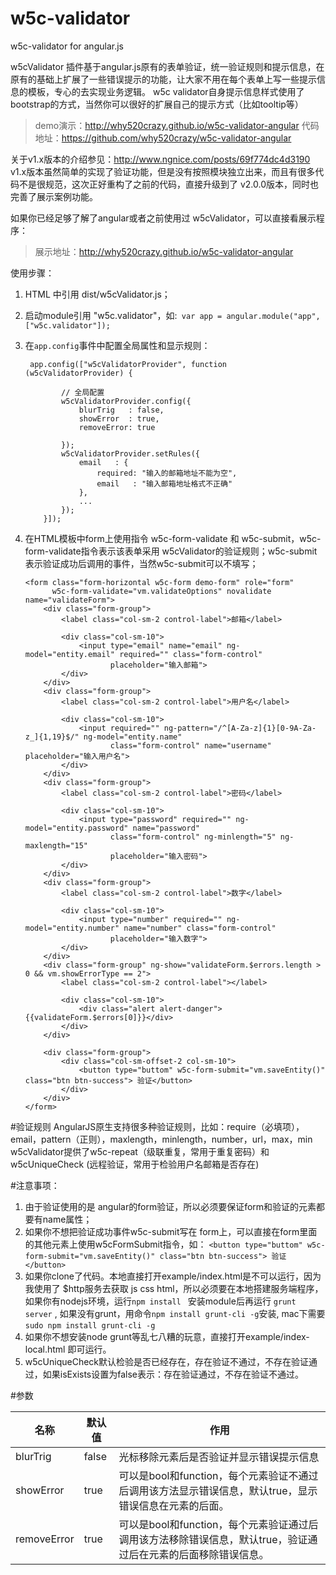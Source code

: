 w5c-validator
=====================

w5c-validator for angular.js

w5cValidator 插件基于angular.js原有的表单验证，统一验证规则和提示信息，在原有的基础上扩展了一些错误提示的功能，让大家不用在每个表单上写一些提示信息的模板，专心的去实现业务逻辑。
w5c validator自身提示信息样式使用了bootstrap的方式，当然你可以很好的扩展自己的提示方式（比如tooltip等）

>demo演示：http://why520crazy.github.io/w5c-validator-angular
>代码地址：https://github.com/why520crazy/w5c-validator-angular

关于v1.x版本的介绍参见：http://www.ngnice.com/posts/69f774dc4d3190
v1.x版本虽然简单的实现了验证功能，但是没有按照模块独立出来，而且有很多代码不是很规范，这次正好重构了之前的代码，直接升级到了 v2.0.0版本，同时也完善了展示案例功能。

如果你已经足够了解了angular或者之前使用过 w5cValidator，可以直接看展示程序：
>展示地址：http://why520crazy.github.io/w5c-validator-angular

使用步骤：

1. HTML 中引用 dist/w5cValidator.js；

1. 启动module引用 "w5c.validator"，如:` var app = angular.module("app", ["w5c.validator"]);`

1. 在`app.config`事件中配置全局属性和显示规则：
    ```
     app.config(["w5cValidatorProvider", function (w5cValidatorProvider) {

            // 全局配置
            w5cValidatorProvider.config({
                blurTrig   : false,
                showError  : true,
                removeError: true

            });
            w5cValidatorProvider.setRules({
                email   : {
                    required: "输入的邮箱地址不能为空",
                    email   : "输入邮箱地址格式不正确"
                },
                ...
            });
        }]);
    ```
1. 在HTML模板中form上使用指令 w5c-form-validate 和 w5c-submit，w5c-form-validate指令表示该表单采用 w5cValidator的验证规则；w5c-submit 表示验证成功后调用的事件，当然w5c-submit可以不填写；
    ```
    <form class="form-horizontal w5c-form demo-form" role="form"
          w5c-form-validate="vm.validateOptions" novalidate name="validateForm">
        <div class="form-group">
            <label class="col-sm-2 control-label">邮箱</label>

            <div class="col-sm-10">
                <input type="email" name="email" ng-model="entity.email" required="" class="form-control"
                       placeholder="输入邮箱">
            </div>
        </div>
        <div class="form-group">
            <label class="col-sm-2 control-label">用户名</label>

            <div class="col-sm-10">
                <input required="" ng-pattern="/^[A-Za-z]{1}[0-9A-Za-z_]{1,19}$/" ng-model="entity.name"
                       class="form-control" name="username" placeholder="输入用户名">
            </div>
        </div>
        <div class="form-group">
            <label class="col-sm-2 control-label">密码</label>

            <div class="col-sm-10">
                <input type="password" required="" ng-model="entity.password" name="password"
                       class="form-control" ng-minlength="5" ng-maxlength="15"
                       placeholder="输入密码">
            </div>
        </div>
        <div class="form-group">
            <label class="col-sm-2 control-label">数字</label>

            <div class="col-sm-10">
                <input type="number" required="" ng-model="entity.number" name="number" class="form-control"
                       placeholder="输入数字">
            </div>
        </div>
        <div class="form-group" ng-show="validateForm.$errors.length > 0 && vm.showErrorType == 2">
            <label class="col-sm-2 control-label"></label>

            <div class="col-sm-10">
                <div class="alert alert-danger">{{validateForm.$errors[0]}}</div>
            </div>
        </div>

        <div class="form-group">
            <div class="col-sm-offset-2 col-sm-10">
                <button type="buttom" w5c-form-submit="vm.saveEntity()" class="btn btn-success"> 验证</button>
            </div>
        </div>
    </form>
    ```

#验证规则
AngularJS原生支持很多种验证规则，比如：require（必填项），email，pattern（正则），maxlength，minlength，number，url，max，min
w5cValidator提供了w5c-repeat（级联重复，常用于重复密码）和w5cUniqueCheck (远程验证，常用于检验用户名邮箱是否存在)

#注意事项：
1. 由于验证使用的是 angular的form验证，所以必须要保证form和验证的元素都要有name属性；
1. 如果你不想把验证成功事件w5c-submit写在 form上，可以直接在form里面的其他元素上使用w5cFormSubmit指令，如：
`<button type="buttom" w5c-form-submit="vm.saveEntity()" class="btn btn-success"> 验证</button>`
1. 如果你clone了代码。本地直接打开example/index.html是不可以运行，因为我使用了 $http服务去获取 js css html，所以必须要在本地搭建服务端程序，如果你有nodejs环境，运行`npm install ` 安装module后再运行 `grunt server` ,
如果没有grunt，用命令`npm install grunt-cli -g`安装, mac下需要 `sudo npm install grunt-cli -g`
1. 如果你不想安装node grunt等乱七八糟的玩意，直接打开example/index-local.html 即可运行。
1. w5cUniqueCheck默认检验是否已经存在，存在验证不通过，不存在验证通过，如果isExists设置为false表示：存在验证通过，不存在验证不通过。

#参数


|名称|默认值|作用|
|------|-----|------|
|blurTrig|false|光标移除元素后是否验证并显示错误提示信息|
|showError|true|可以是bool和function，每个元素验证不通过后调用该方法显示错误信息，默认true，显示错误信息在元素的后面。|
|removeError|true|可以是bool和function，每个元素验证通过后调用该方法移除错误信息，默认true，验证通过后在元素的后面移除错误信息。|
